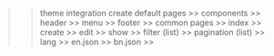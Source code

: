 >> theme integration
>> create default pages
    >> components
        >> header
        >> menu
        >> footer
    >> common pages
        >> index
        >> create
        >> edit
        >> show
        >> filter (list)
        >> pagination (list)
    >> lang
        >> en.json
        >> bn.json
    >> 
